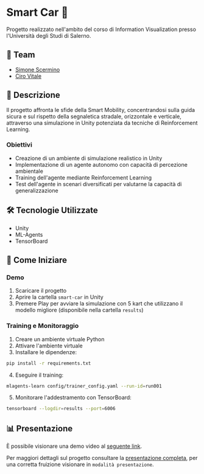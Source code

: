 # Smart Car 🚗

Progetto realizzato nell'ambito del corso di Information Visualization presso l'Università degli Studi di Salerno.

## 👥 Team

- [Simone Scermino](https://github.com/Hikki00)
- [Ciro Vitale](https://github.com/cirovitale)

## 📝 Descrizione

Il progetto affronta le sfide della Smart Mobility, concentrandosi sulla guida sicura e sul rispetto della segnaletica stradale, orizzontale e verticale, attraverso una simulazione in Unity potenziata da tecniche di Reinforcement Learning.

### Obiettivi

- Creazione di un ambiente di simulazione realistico in Unity
- Implementazione di un agente autonomo con capacità di percezione ambientale
- Training dell'agente mediante Reinforcement Learning
- Test dell'agente in scenari diversificati per valutarne la capacità di generalizzazione

## 🛠️ Tecnologie Utilizzate

- Unity
- ML-Agents
- TensorBoard

## 🚀 Come Iniziare

### Demo

1. Scaricare il progetto
2. Aprire la cartella `smart-car` in Unity
3. Premere Play per avviare la simulazione con 5 kart che utilizzano il modello migliore (disponibile nella cartella `results`)

### Training e Monitoraggio

1. Creare un ambiente virtuale Python
2. Attivare l'ambiente virtuale
3. Installare le dipendenze:

```bash
pip install -r requirements.txt
```

4. Eseguire il training:

```bash
mlagents-learn config/trainer_config.yaml --run-id=run001
```

5. Monitorare l'addestramento con TensorBoard:

```bash
tensorboard --logdir=results --port=6006
```

## 📊 Presentazione

È possibile visionare una demo video al [seguente link](https://youtu.be/3ezWncyGiuk).

Per maggiori dettagli sul progetto consultare la [presentazione completa](https://docs.google.com/presentation/d/1Xg_qV4EM3N4ziOxmwtLusDE-ioAwfoSk/), per una corretta fruizione visionare in `modalità presentazione`.
